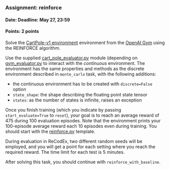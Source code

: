 ### Assignment: reinforce
#### Date: Deadline: May 27, 23:59
#### Points: 2 points

Solve the [CartPole-v1 environment](https://gym.openai.com/envs/CartPole-v1)
environment from the [OpenAI Gym](https://gym.openai.com/) using the REINFORCE
algorithm.

Use the supplied [cart_pole_evaluator.py](https://github.com/ufal/npfl114/tree/master/labs/11/cart_pole_evaluator.py)
module (depending on [gym_evaluator.py](https://github.com/ufal/npfl114/tree/master/labs/11/gym_evaluator.py)
to interact with the _continuous_ environment. The environment
has the same properties and methods as the discrete environment described
in `monte_carlo` task, with the following additions:
- the continuous environment has to be created with `discrete=False` option
- `state_shape`: the shape describing the floating point state tensor
- `states`: as the number of states is infinite, raises an exception

Once you finish training (which you indicate by passing `start_evaluate=True`
to `reset`), your goal is to reach an average reward of 475 during 100
evaluation episodes. Note that the environment prints your 100-episode
average reward each 10 episodes even during training. You should start with the
[reinforce.py](https://github.com/ufal/npfl114/tree/master/labs/12/reinforce.py)
template.

During evaluation in ReCodEx, two different random seeds will be employed, and
you will get a point for each setting where you reach the required reward.
The time limit for each test is 5 minutes.

After solving this task, you should continue with `reinforce_with_baseline`.
